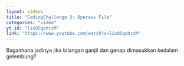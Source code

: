 ```yaml
---
layout: videos
title: "CodingChallenge 3: Operasi File"
categories: "video"
yt_id: "lix0SqohrzM"
link: "https://www.youtube.com/watch?v=lix0SqohrzM"
---
```

Bagaimana jadinya jika bilangan ganjil dan genap dimasukkan kedalam gelembung?

